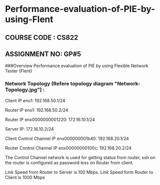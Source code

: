 # Performance-evaluation-of-PIE-by-using-Flent
## COURSE CODE : CS822
## ASSIGNMENT NO: GP#5
###Overview
Performance evaluation of PIE by using Flexible Network  Tester (Flent)

### Network Topology (Refere topology diagram "Network-Topology.jpg") :

Client IP eno1: 192.168.50.1/24

Router IP eno1: 192.168.50.2/24

Router IP enx0000000001220: 172.16.10.1/24

Server IP: 172.16.10.2/24

Client Control Channel IP enx000000001b40: 192.168.20.1/24

Router Control Channel IP enx00000000100c: 192.168.20.2/24

The Control Channel network is used for getting status from router, ssh on the router is configured as password less on Router from client.

Link Speed from Router to Server is 100 Mbps. Link Speed form Router to Client is 1000 Mbps

